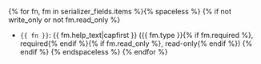 {% for fn, fm in serializer_fields.items %}{% spaceless %}
{% if not write_only or not fm.read_only %}
* `{{ fn }}`: {{ fm.help_text|capfirst }} ({{ fm.type }}{% if fm.required %}, required{% endif %}{% if fm.read_only %}, read-only{% endif %})
{% endif %}
{% endspaceless %}
{% endfor %}
